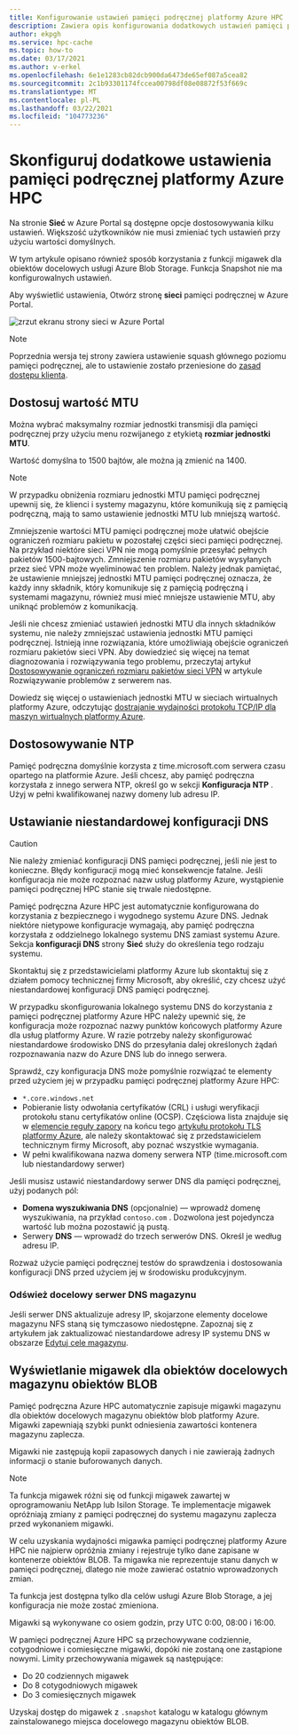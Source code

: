 ```yaml
---
title: Konfigurowanie ustawień pamięci podręcznej platformy Azure HPC
description: Zawiera opis konfigurowania dodatkowych ustawień pamięci podręcznej, takich jak MTU, Custom NTP i Konfiguracja DNS oraz sposób uzyskiwania dostępu do migawek ekspresowych z obiektów docelowych magazynu obiektów blob platformy Azure.
author: ekpgh
ms.service: hpc-cache
ms.topic: how-to
ms.date: 03/17/2021
ms.author: v-erkel
ms.openlocfilehash: 6e1e1283cb82dcb900da6473de65ef087a5cea82
ms.sourcegitcommit: 2c1b93301174fccea00798df08e08872f53f669c
ms.translationtype: MT
ms.contentlocale: pl-PL
ms.lasthandoff: 03/22/2021
ms.locfileid: "104773236"
---
```

# <a name="configure-additional-azure-hpc-cache-settings"></a>Skonfiguruj dodatkowe ustawienia pamięci podręcznej platformy Azure HPC

Na stronie **Sieć** w Azure Portal są dostępne opcje dostosowywania kilku ustawień. Większość użytkowników nie musi zmieniać tych ustawień przy użyciu wartości domyślnych.

W tym artykule opisano również sposób korzystania z funkcji migawek dla obiektów docelowych usługi Azure Blob Storage. Funkcja Snapshot nie ma konfigurowalnych ustawień.

Aby wyświetlić ustawienia, Otwórz stronę **sieci** pamięci podręcznej w Azure Portal.

![zrzut ekranu strony sieci w Azure Portal](media/networking-page.png)

> [!NOTE]
> Poprzednia wersja tej strony zawiera ustawienie squash głównego poziomu pamięci podręcznej, ale to ustawienie zostało przeniesione do [zasad dostępu klienta](access-policies.md).

<!-- >> [!TIP]
> The [Managing Azure HPC Cache video](https://azure.microsoft.com/resources/videos/managing-hpc-cache/) shows the networking page and its settings. -->

## <a name="adjust-mtu-value"></a>Dostosuj wartość MTU
<!-- linked from troubleshoot-nas article -->

Można wybrać maksymalny rozmiar jednostki transmisji dla pamięci podręcznej przy użyciu menu rozwijanego z etykietą **rozmiar jednostki MTU**.

Wartość domyślna to 1500 bajtów, ale można ją zmienić na 1400.

> [!NOTE]
> W przypadku obniżenia rozmiaru jednostki MTU pamięci podręcznej upewnij się, że klienci i systemy magazynu, które komunikują się z pamięcią podręczną, mają to samo ustawienie jednostki MTU lub mniejszą wartość.

Zmniejszenie wartości MTU pamięci podręcznej może ułatwić obejście ograniczeń rozmiaru pakietu w pozostałej części sieci pamięci podręcznej. Na przykład niektóre sieci VPN nie mogą pomyślnie przesyłać pełnych pakietów 1500-bajtowych. Zmniejszenie rozmiaru pakietów wysyłanych przez sieć VPN może wyeliminować ten problem. Należy jednak pamiętać, że ustawienie mniejszej jednostki MTU pamięci podręcznej oznacza, że każdy inny składnik, który komunikuje się z pamięcią podręczną i systemami magazynu, również musi mieć mniejsze ustawienie MTU, aby uniknąć problemów z komunikacją.

Jeśli nie chcesz zmieniać ustawień jednostki MTU dla innych składników systemu, nie należy zmniejszać ustawienia jednostki MTU pamięci podręcznej. Istnieją inne rozwiązania, które umożliwiają obejście ograniczeń rozmiaru pakietów sieci VPN. Aby dowiedzieć się więcej na temat diagnozowania i rozwiązywania tego problemu, przeczytaj artykuł [Dostosowywanie ograniczeń rozmiaru pakietów sieci VPN](troubleshoot-nas.md#adjust-vpn-packet-size-restrictions) w artykule Rozwiązywanie problemów z serwerem nas.

Dowiedz się więcej o ustawieniach jednostki MTU w sieciach wirtualnych platformy Azure, odczytując [dostrajanie wydajności protokołu TCP/IP dla maszyn wirtualnych platformy Azure](../virtual-network/virtual-network-tcpip-performance-tuning.md).

## <a name="customize-ntp"></a>Dostosowywanie NTP

Pamięć podręczna domyślnie korzysta z time.microsoft.com serwera czasu opartego na platformie Azure. Jeśli chcesz, aby pamięć podręczna korzystała z innego serwera NTP, określ go w sekcji **Konfiguracja NTP** . Użyj w pełni kwalifikowanej nazwy domeny lub adresu IP.

## <a name="set-a-custom-dns-configuration"></a>Ustawianie niestandardowej konfiguracji DNS

> [!CAUTION]
> Nie należy zmieniać konfiguracji DNS pamięci podręcznej, jeśli nie jest to konieczne. Błędy konfiguracji mogą mieć konsekwencje fatalne. Jeśli konfiguracja nie może rozpoznać nazw usług platformy Azure, wystąpienie pamięci podręcznej HPC stanie się trwale niedostępne.

Pamięć podręczna Azure HPC jest automatycznie konfigurowana do korzystania z bezpiecznego i wygodnego systemu Azure DNS. Jednak niektóre nietypowe konfiguracje wymagają, aby pamięć podręczna korzystała z oddzielnego lokalnego systemu DNS zamiast systemu Azure. Sekcja **konfiguracji DNS** strony **Sieć** służy do określenia tego rodzaju systemu.

Skontaktuj się z przedstawicielami platformy Azure lub skontaktuj się z działem pomocy technicznej firmy Microsoft, aby określić, czy chcesz użyć niestandardowej konfiguracji DNS pamięci podręcznej.

W przypadku skonfigurowania lokalnego systemu DNS do korzystania z pamięci podręcznej platformy Azure HPC należy upewnić się, że konfiguracja może rozpoznać nazwy punktów końcowych platformy Azure dla usług platformy Azure. W razie potrzeby należy skonfigurować niestandardowe środowisko DNS do przesyłania dalej określonych żądań rozpoznawania nazw do Azure DNS lub do innego serwera.

Sprawdź, czy konfiguracja DNS może pomyślnie rozwiązać te elementy przed użyciem jej w przypadku pamięci podręcznej platformy Azure HPC:

* ``*.core.windows.net``
* Pobieranie listy odwołania certyfikatów (CRL) i usługi weryfikacji protokołu stanu certyfikatów online (OCSP). Częściowa lista znajduje się w [elemencie reguły zapory](../security/fundamentals/tls-certificate-changes.md#will-this-change-affect-me) na końcu tego [artykułu protokołu TLS platformy Azure](../security/fundamentals/tls-certificate-changes.md), ale należy skontaktować się z przedstawicielem technicznym firmy Microsoft, aby poznać wszystkie wymagania.
* W pełni kwalifikowana nazwa domeny serwera NTP (time.microsoft.com lub niestandardowy serwer)

Jeśli musisz ustawić niestandardowy serwer DNS dla pamięci podręcznej, użyj podanych pól:

* **Domena wyszukiwania DNS** (opcjonalnie) — wprowadź domenę wyszukiwania, na przykład ``contoso.com`` . Dozwolona jest pojedyncza wartość lub można pozostawić ją pustą.
* Serwery **DNS** — wprowadź do trzech serwerów DNS. Określ je według adresu IP.

<!-- 
  > [!NOTE]
  > The cache will use only the first DNS server it successfully finds. -->

Rozważ użycie pamięci podręcznej testów do sprawdzenia i dostosowania konfiguracji DNS przed użyciem jej w środowisku produkcyjnym.

### <a name="refresh-storage-target-dns"></a>Odśwież docelowy serwer DNS magazynu

Jeśli serwer DNS aktualizuje adresy IP, skojarzone elementy docelowe magazynu NFS staną się tymczasowo niedostępne. Zapoznaj się z artykułem jak zaktualizować niestandardowe adresy IP systemu DNS w obszarze [Edytuj cele magazynu](hpc-cache-edit-storage.md#update-ip-address-custom-dns-configurations-only).

## <a name="view-snapshots-for-blob-storage-targets"></a>Wyświetlanie migawek dla obiektów docelowych magazynu obiektów BLOB

Pamięć podręczna Azure HPC automatycznie zapisuje migawki magazynu dla obiektów docelowych magazynu obiektów blob platformy Azure. Migawki zapewniają szybki punkt odniesienia zawartości kontenera magazynu zaplecza.

Migawki nie zastępują kopii zapasowych danych i nie zawierają żadnych informacji o stanie buforowanych danych.

> [!NOTE]
> Ta funkcja migawek różni się od funkcji migawek zawartej w oprogramowaniu NetApp lub Isilon Storage. Te implementacje migawek opróżniają zmiany z pamięci podręcznej do systemu magazynu zaplecza przed wykonaniem migawki.
>
> W celu uzyskania wydajności migawka pamięci podręcznej platformy Azure HPC nie najpierw opróżnia zmiany i rejestruje tylko dane zapisane w kontenerze obiektów BLOB. Ta migawka nie reprezentuje stanu danych w pamięci podręcznej, dlatego nie może zawierać ostatnio wprowadzonych zmian.

Ta funkcja jest dostępna tylko dla celów usługi Azure Blob Storage, a jej konfiguracja nie może zostać zmieniona.

Migawki są wykonywane co osiem godzin, przy UTC 0:00, 08:00 i 16:00.

W pamięci podręcznej Azure HPC są przechowywane codziennie, cotygodniowe i comiesięczne migawki, dopóki nie zostaną one zastąpione nowymi. Limity przechowywania migawek są następujące:

* Do 20 codziennych migawek
* Do 8 cotygodniowych migawek
* Do 3 comiesięcznych migawek

Uzyskaj dostęp do migawek z `.snapshot` katalogu w katalogu głównym zainstalowanego miejsca docelowego magazynu obiektów BLOB.
